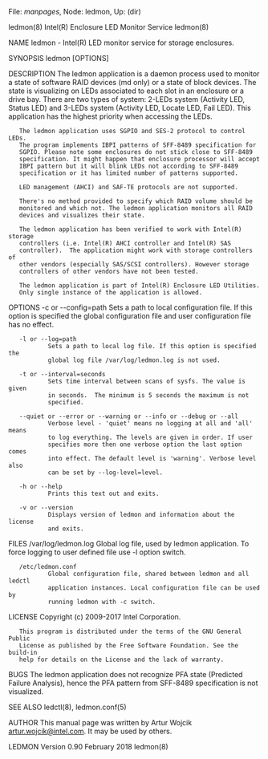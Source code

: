 File: *manpages*,  Node: ledmon,  Up: (dir)

ledmon(8)           Intel(R) Enclosure LED Monitor Service           ledmon(8)



NAME
       ledmon - Intel(R) LED monitor service for storage enclosures.

SYNOPSIS
       ledmon [OPTIONS]

DESCRIPTION
       The ledmon application is a daemon process used to monitor a state of
       software RAID devices (md only) or a state of block devices. The state
       is visualizing on LEDs associated to each slot in an enclosure or a
       drive bay. There are two types of system: 2-LEDs system (Activity LED,
       Status LED) and 3-LEDs system (Activity LED, Locate LED, Fail LED).
       This application has the highest priority when accessing the LEDs.

       The ledmon application uses SGPIO and SES-2 protocol to control LEDs.
       The program implements IBPI patterns of SFF-8489 specification for
       SGPIO. Please note some enclosures do not stick close to SFF-8489
       specification. It might happen that enclosure processor will accept
       IBPI pattern but it will blink LEDs not according to SFF-8489
       specification or it has limited number of patterns supported.

       LED management (AHCI) and SAF-TE protocols are not supported.

       There's no method provided to specify which RAID volume should be
       monitored and which not. The ledmon application monitors all RAID
       devices and visualizes their state.

       The ledmon application has been verified to work with Intel(R) storage
       controllers (i.e. Intel(R) AHCI controller and Intel(R) SAS
       controller).  The application might work with storage controllers of
       other vendors (especially SAS/SCSI controllers). However storage
       controllers of other vendors have not been tested.

       The ledmon application is part of Intel(R) Enclosure LED Utilities.
       Only single instance of the application is allowed.

OPTIONS
       -c or --config=path
               Sets a path to local configuration file. If this option is
               specified the global configuration file and user configuration
               file has no effect.

       -l or --log=path
               Sets a path to local log file. If this option is specified the
               global log file /var/log/ledmon.log is not used.

       -t or --interval=seconds
               Sets time interval between scans of sysfs. The value is given
               in seconds.  The minimum is 5 seconds the maximum is not
               specified.

       --quiet or --error or --warning or --info or --debug or --all
               Verbose level - 'quiet' means no logging at all and 'all' means
               to log everything. The levels are given in order. If user
               specifies more then one verbose option the last option comes
               into effect. The default level is 'warning'. Verbose level also
               can be set by --log-level=level.

       -h or --help
               Prints this text out and exits.

       -v or --version
               Displays version of ledmon and information about the license
               and exits.

FILES
       /var/log/ledmon.log
               Global log file, used by ledmon application. To force logging
               to user defined file use -l option switch.

       /etc/ledmon.conf
               Global configuration file, shared between ledmon and all ledctl
               application instances. Local configuration file can be used by
               running ledmon with -c switch.

LICENSE
       Copyright (c) 2009-2017 Intel Corporation.

       This program is distributed under the terms of the GNU General Public
       License as published by the Free Software Foundation. See the build-in
       help for details on the License and the lack of warranty.

BUGS
       The ledmon application does not recognize PFA state (Predicted Failure
       Analysis), hence the PFA pattern from SFF-8489 specification is not
       visualized.

SEE ALSO
       ledctl(8), ledmon.conf(5)

AUTHOR
       This manual page was written by Artur Wojcik <artur.wojcik@intel.com>.
       It may be used by others.



LEDMON Version 0.90              February 2018                       ledmon(8)
